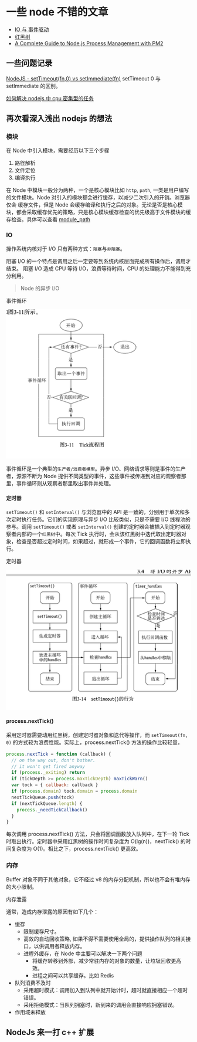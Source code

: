# 一些 node 不错的文章

- [IO 与 事件驱动](https://segmentfault.com/a/1190000005173218)
- [红黑树](https://www.jianshu.com/p/e136ec79235c)
- [A Complete Guide to Node.js Process Management with PM2](https://blog.appsignal.com/2022/03/09/a-complete-guide-to-nodejs-process-management-with-pm2.html)

## 一些问题记录

[NodeJS - setTimeout(fn,0) vs setImmediate(fn)](https://stackoverflow.com/questions/24117267/nodejs-settimeoutfn-0-vs-setimmediatefn) setTimeout 0 与 setImmediate 的区别。

[如何解决 nodejs 中 cpu 密集型的任务](https://zhuanlan.zhihu.com/p/220478526)

## 再次看深入浅出 nodejs 的想法

### 模块

在 Node 中引入模块，需要经历以下三个步骤

1. 路径解析
2. 文件定位
3. 编译执行

在 Node 中模块一般分为两种，一个是核心模块比如 `http`, `path`, 一类是用户编写的文件模块。Node 对引入的模块都会进行缓存，以减少二次引入的开销。浏览器仅会
缓存文件，但是 Node 会缓存编译和执行之后的对象。无论是否是核心模块，都会采取缓存优先的策略，只是核心模块缓存检查的优先级高于文件模块的缓存检查。具体可以查看
[module_path](./module_path.js)

### IO

操作系统内核对于 I/O 只有两种方式：`阻塞`与`非阻塞`。

阻塞 I/O 的一个特点是调用之后一定要等到系统内核层面完成所有操作后，调用才结束。
阻塞 I/O 造成 CPU 等待 I/O，浪费等待时间，CPU 的处理能力不能得到充分利用。

> Node 的异步 I/O

事件循环

![事件循环](./time-circle.png)

事件循环是一个典型的`生产者/消费者模型`。异步 I/O、网络请求等则是事件的生产者，源源不断为 Node 提供不同类型的事件，这些事件被传递到对应的观察者那里，事件循环则从观察者那里取出事件并处理。

#### 定时器

`setTimeout()` 和 `setInterval()` 与浏览器中的 API 是一致的，分别用于单次和多次定时执行任务。它们的实现原理与异步 I/O 比较类似，只是不需要 I/O 线程池的参与。调用 `setTimeout()` 或者 `setInterval()` 创建的定时器会被插入到定时器观察者内部的一个`红黑树`中。每次 Tick 执行时，会从该红黑树中迭代取出定时器对象，检查是否超过定时时间，如果超过，就形成一个事件，它的回调函数将立即执行。

定时器

![定时器](./timeout.png)

#### process.nextTick()

采用定时器需要动用红黑树，创建定时器对象和迭代等操作，而 `setTimeout(fn, 0)` 的方式较为浪费性能。实际上，process.nextTick() 方法的操作比较轻量，

```js
process.nextTick = function (callback) {
  // on the way out, don't bother.
  // it won't get fired anyway
  if (process._exiting) return
  if (tickDepth >= process.maxTickDepth) maxTickWarn()
  var tock = { callback: callback }
  if (process.domain) tock.domain = process.domain
  nextTickQueue.push(tock)
  if (nextTickQueue.length) {
    process._needTickCallback()
  }
}
```

每次调用 process.nextTick() 方法，只会将回调函数放入队列中，在下一轮 Tick 时取出执行。定时器中采用红黑树的操作时间复杂度为 O(lg(n))，nextTick() 的时间复杂度为 O(1)。相比之下，process.nextTick() 更高效。

### 内存

Buffer 对象不同于其他对象，它不经过 v8 的内存分配机制，所以也不会有堆内存的大小限制。

内存泄露

通常，造成内存泄露的原因有如下几个：

- 缓存
  - 限制缓存尺寸。
  - 高效的自动回收策略, 如果不得不需要使用全局的，提供操作队列的相关接口，以供调用者释放内存。
  - 进程外缓存，在 Node 中主要可以解决一下两个问题
    - 将缓存转移到外部，减少常驻内存的对象的数量，让垃圾回收更高效。
    - 进程之间可以共享缓存。比如 Redis
- 队列消费不及时
  - 采用超时模式：调用加入到队列中就开始计时，超时就直接相应一个超时错误。
  - 采用拒绝模式：当队列拥塞时，新到来的调用会直接响应拥塞错误。
- 作用域未释放

## NodeJs 来一打 c++ 扩展

